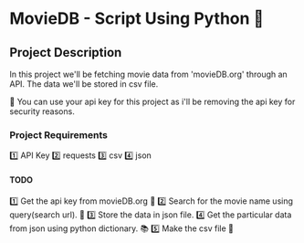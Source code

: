 # MovieDB - Script Using Python 🎥

## Project Description
In this project we'll be fetching movie data from 'movieDB.org' through an API.
The data we'll be stored in csv file.

📓 You can use your api key for this project as i'll be removing the api key for security reasons.

### Project Requirements
1️⃣ API Key 2️⃣ requests 3️⃣ csv 4️⃣ json

#### TODO 
1️⃣ Get the api key from movieDB.org 🎥
2️⃣ Search for the movie name using query(search url). 👀
3️⃣ Store the data in json file. 
4️⃣ Get the particular data from json using python dictionary. 📚
5️⃣ Make the csv file 📄
